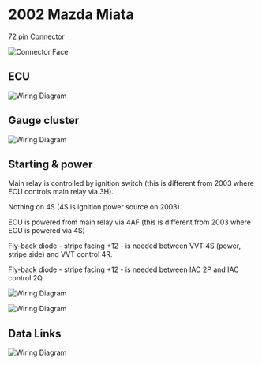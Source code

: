 # 2002 Mazda Miata

[72 pin Connector](OEM-connectors#72-pin)

![Connector Face](OEM-Docs/Mazda/Miata_NB2_ECU_Connectors_Drawing.png)

## ECU

![Wiring Diagram](Images/Mazda_miata_2002.png)

## Gauge cluster

![Wiring Diagram](Images/Mazda_miata_2002_instrument.png)

## Starting & power

Main relay is controlled by ignition switch (this is different from 2003 where ECU controls main relay via 3H).

Nothing on 4S (4S is ignition power source on 2003).

ECU is powered from main relay via 4AF (this is different from 2003 where ECU is powered via 4S)

Fly-back diode - stripe facing +12 - is needed between VVT 4S (power, stripe side) and VVT control 4R.

Fly-back diode - stripe facing +12 - is needed between IAC 2P and IAC control 2Q.

![Wiring Diagram](Images/Mazda_miata_2002_starting.png)

![Wiring Diagram](Images/Mazda_miata_2002_power.png)

## Data Links

![Wiring Diagram](Images/Mazda_miata_2002_data_links.png)
